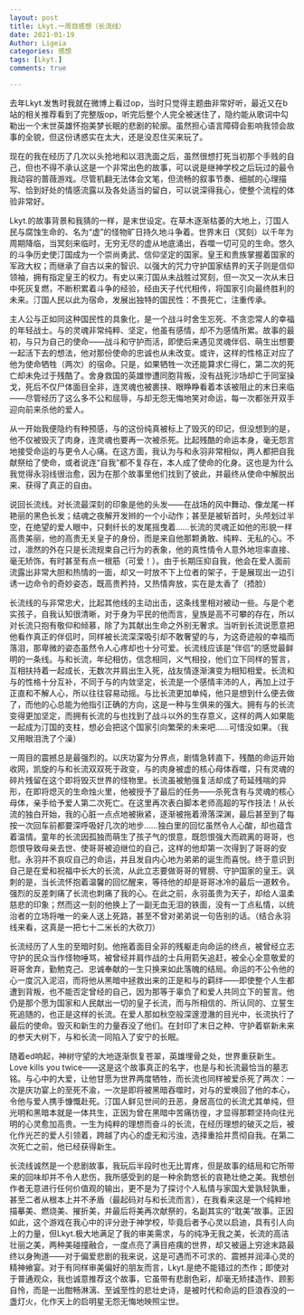 ```yaml
---
layout: post
title: Lkyt.一周目感想（长流线）
date: 2021-01-19
Author: Ligeia
categories: 感想
tags: [Lkyt.]
comments: true

---
```


去年Lkyt.发售时我就在微博上看过op，当时只觉得主题曲非常好听，最近又在b站的相关推荐看到了完整版op，听完后整个人完全被迷住了，隐约能从歌词中勾勒出一个末世英雄怀抱美梦长眠的悲剧的轮廓。虽然担心语言障碍会影响我领会故事的全貌，但这份诱惑实在太大，还是没忍住买来玩了。

现在的我在经历了几次以头抢地和以泪洗面之后，虽然很想打死当初那个手贱的自己，但也不得不承认这是一个非常出色的故事，可以说是继神学校之后玩过的最令我动容的蔷薇游戏。尽管机翻无法体会文笔，但流畅的叙事节奏、细腻的心理描写、恰到好处的情感流露以及各处适当的留白，可以说深得我心，使整个流程的体验非常好。

Lkyt.的故事背景和我猜的一样，是末世设定。在草木逐渐枯萎的大地上，汀国人民与腐蚀生命的、名为“虚”的怪物旷日持久地斗争着。世界末日（冥刻）以千年为周期降临，当冥刻来临时，无穷无尽的虚从地底涌出，吞噬一切可见的生命。悠久的斗争历史使汀国成为一个崇尚勇武、信仰坚定的国家。皇王和贵族掌握着国家的军政大权；而继承了自古以来的智识、以强大的咒力守护国家结界的天子则是信仰领袖，拥有指定皇王的权力。有史以来汀国从未战胜过冥刻，但一次又一次从末日中死灰复燃，不断积累着斗争的经验，经由天子代代相传，将国家引向最终胜利的未来。汀国人民以此为宿命，发展出独特的国民性：不畏死亡，注重传承。

主人公与正如同这种国民性的具象化，是一个战斗时舍生忘死、不贪恋常人的幸福的年轻战士。与的灵魂非常纯粹、坚定，他虽有感情，却不为感情所累。故事的最初，与只为自己的使命——战斗和守护而活，即使后来遇见灵魂伴侣、萌生出想要一起活下去的想法，他对那份使命的忠诚也从未改变。或许，这样的性格正对应了他为使命牺牲（两次）的宿命。只是，如果牺牲一次还能算求仁得仁，第二次的死亡却未免过于残酷了。舍身救国的英雄惨遭同胞背叛，没有战死沙场却亡于同室操戈，死后不仅尸体面目全非，连灵魂也被裹挟、眼睁睁看着本该被阻止的末日来临——尽管经历了这么多不公和屈辱，与却无怨无悔地笑对命运，每一次都张开双手迎向前来杀他的爱人。

从一开始我便隐约有种预感，与的这份纯真被标上了毁灭的印记，但没想到的是，他不仅被毁灭了肉身，连灵魂也要再一次被杀死。比起残酷的命运本身，毫无怨言地接受命运的与更令人心痛。在这方面，我认为与和永羽非常相似，两人都把自我献祭给了使命，或者说连“自我”都不复存在，本人成了使命的化身。这也是为什么我觉得永羽线很治愈，因为在那个故事里他们找到了彼此，并最终从使命中解脱出来、获得了真正的自由。

说回长流线。对长流最深刻的印象是他的头发——在战场的风中舞动、像龙尾一样艳丽的黑色长发；结魂之夜解开发辫的一个小动作；甚至是被斩首时，头颅划过半空，在绝望的爱人眼中，只剩纤长的发尾摇曳着……长流的灵魂正如他的形貌一样高贵美丽，他的高贵无关皇子的身份，而是来自他那颗勇敢、纯粹、无私的心。不过，凛然的外在只是长流规束自己行为的表象，他的真性情令人意外地坦率直接、毫无矫饰，有时甚至有点一根筋（可爱！）。由于长期压抑自我，他会在爱人面前流露出非常大胆和热情的一面，却又一时放不下上位者的架子，于是展现出一边引诱一边命令的奇妙姿态，既高贵矜持，又热情奔放，实在是太香了（捂脸）

长流线的与非常忠犬，比起其他线的主动出击，这条线里相对被动一些。与是个老实孩子，自我认知很清晰，对于身为平民的他而言，皇族是高不可攀的存在，所以对长流只抱有敬仰和倾慕，除了为其献出生命之外别无奢求。当听到长流说愿意把他看作真正的伴侣时，同样被长流深深吸引却不敢奢望的与，为这奇迹般的幸福而落泪，那卑微的姿态虽然令人心疼却也十分可爱。长流线应该是“伴侣”的感觉最鲜明的一条线。与和长流，年纪相仿，信念相同，义气相投，他们立下同样的誓言，互相扶持着一起成长，无数次并肩出生入死，战友情逐渐演变为相知相爱。长流和与的性格十分互补，不同于与的内敛坚定，长流是一个感情丰沛的人，再加上过于正直和不解人心，所以往往容易动摇。与比长流更加单纯，他只是想到什么便去做了，而他的心总能为他指引正确的方向，这是一种与生俱来的强大。拥有与的长流变得更加坚定，而拥有长流的与也找到了战斗以外的生存意义，这样的两人如果能一起成为汀国的支柱，想必会把这个国家引向繁荣的未来吧……可惜没如果。（我又用眼泪洗了个澡）

一周目的震撼总是最强烈的。以庆功宴为分界点，剧情急转直下，残酷的命运开始收网，凯旋的与和长流双双死于政变，与的肉身被虚的核心母体吞噬，只有灵魂的碎片残留在这个即将毁灭世界的怪物里。长流虽被勉强复活却成了苟延残喘的异形，在即将熄灭的生命烛火里，他被授予了最后的任务——杀死含有与灵魂的核心母体，亲手给予爱人第二次死亡。在这里再次表白脚本老师高超的写作技法！从长流的独白开始，我的心脏一点点地被揪紧，逐渐被拖着滑落深渊，最后甚至到了每按一次回车前都要深呼吸好几次的地步……独白里的回忆虽然令人心酸，却也蕴含着温情。童年的长流因孤独而萌生了孩子气的恨意，既怨恨强大而疏离的哥哥，也怨恨导致母亲去世、使哥哥被迫继位的自己，这样的他却第一次得到了哥哥的安慰。永羽并不哀叹自己的命运，并且发自内心地为弟弟的诞生而喜悦。终于意识到自己是在爱和祝福中长大的长流，从此立志要做哥哥的臂膀、守护国家的皇王。讽刺的是，当长流怀抱着温馨的回忆醒来，等待他的却是哥哥冰冷的最后一道敕令。强烈的反差刺痛了长流也刺痛了我的心。在此之前，永羽虽贵为天子，却给人温柔慈悲的印象；然而这一刻的他换上了一副无血无泪的铁面，没有一丁点私情，以统治者的立场将唯一的亲人送上死路，甚至不曾对弟弟说一句告别的话。（结合永羽线来看，这真是一把七十二米长的大砍刀）

长流经历了人生的至暗时刻。他拖着面目全非的残躯走向命运的终点，被曾经立志守护的民众当作怪物唾骂，被曾经并肩作战的士兵用箭矢追赶，被全心全意敬爱的哥哥舍弃，勤勉克己、忠诚奉献的一生只换来如此落魄的结局。命运的不公令他的心一度沉入泥沼，而将他从黑暗中拯救出来的正是和与的羁绊——即使整个人生都遭到背叛，也不能否定曾经的自己，因为那等于辜负了和爱人共同立下的誓言。他仍是那个愿为国家和人民献出一切的皇子长流，而与所相信的、所认同的、立誓生死追随的，也正是这样的长流。在爱人那如秋空般深邃澄澈的目光中，长流执行了最后的使命。毁灭和新生的力量吞没了他们。在封印了末日之种、守护着崭新未来的参天大树下，与和长流一同陷入了安宁的长眠。

随着ed响起，神树守望的大地逐渐恢复苍翠，英雄埋骨之处，世界重获新生。Love kills you twice——这是这个故事真正的名字，也是与和长流最恰当的墓志铭。与心中的大爱，让他甘愿为世界两度牺牲，而长流也同样被爱杀死了两次：一次是庆功宴上的至死不渝，一次是即将被黑暗吞噬时，对与的爱唤回了他的本心，令他与爱人携手慷慨赴死。汀国人鲜见世间的丑恶，身居高位的长流尤其单纯，但光明和黑暗本就是一体共生，正因为曾在黑暗中苦痛彷徨，才显得那颗坚持向往光明的心灵愈加高贵。一生为纯粹的理想而奋斗的长流，在经历理想的破灭之后，被化作光芒的爱人引领着，跨越了内心的虚无和污浊，选择重拾并贯彻自我。在第二次死亡之前，他已经获得新生。

长流线诚然是一个悲剧故事，我玩后半段时也无比胃疼，但是故事的结局和它所带来的回味却并不令人悲伤，我所感受到的是一种余韵悠长的哀艳壮绝之美。我想创作者无意进行任何价值观的输出，更不是为了探讨个人私情与家国大爱孰轻孰重，甚至二者从根本上并不矛盾（最起码对与和长流而言），在我看来这是一个纯粹地描摹美、燃烧美、摧折美，并最后将美再次献祭的，名副其实的“耽美”故事。正因如此，这个游戏在我心中的评分逊于神学校，毕竟后者予心灵以启迪，具有引人向上的力量，但Lkyt.极大地满足了我的审美需求，与的纯净无我之美，长流的高洁壮丽之美，两种美碰撞融合，一度点亮了满目疮痍的世界，却又被逼上穷途末路最终以身殉道——对于偏爱悲剧的我来说，这是可遇而不可求的、震撼并润泽心灵的精神飨宴。对于有同样审美偏好的朋友而言，Lkyt.是绝不能错过的杰作；即使对于普通观众，我也诚意推荐这个故事，它虽带有悲剧色彩，却毫无矫揉造作、顾影自怜，而是一出酣畅淋漓、至诚至性的悲壮史诗，是被时代和命运的巨浪吞没的一盏灯火，化作天上的启明星无怨无悔地映照尘世。
